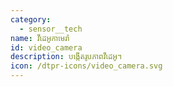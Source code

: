 ```yaml
---
category: 
  - sensor__tech
name: វីដេអូកាមេរ៉ា
id: video_camera
description: បង្កើតរូបភាពវីដេអូ។
icon: /dtpr-icons/video_camera.svg
---
```

